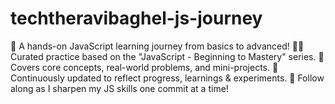 # techtheravibaghel-js-journey
 🚀 A hands-on JavaScript learning journey from basics to advanced! 👨‍💻 Curated practice based on the "JavaScript - Beginning to Mastery" series. 🧠 Covers core concepts, real-world problems, and mini-projects. 🔄 Continuously updated to reflect progress, learnings &amp; experiments.  📌 Follow along as I sharpen my JS skills one commit at a time!
